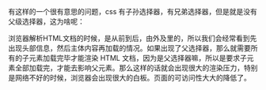 有这样的一个很有意思的问题，css 有子孙选择器，有兄弟选择器，但是就是没有父级选择器，这为啥呢：

浏览器解析HTML文档的时候，是从前到后，由外及里的，所以我们会经常看到先出现头部信息，然后主体内容再加载的情况。如果出现了父选择器，那么就需要所有的子元素加载完毕才能渲染 HTML 文档，因为是父选择器嘛，所以是要求子元素全部加载完，才能去影响父元素。那么这样的话就会出现很大的渲染压力，特别是网络不好的时候，浏览器会出现很大的白板。页面的可访问性大大的降低了。